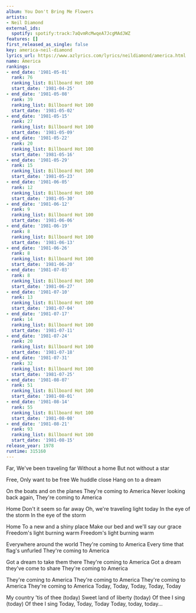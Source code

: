 ```yaml
---
album: You Don't Bring Me Flowers
artists:
- Neil Diamond
external_ids:
  spotify: spotify:track:7aQvmRcMwqeA7JcgMAdJWZ
features: []
first_released_as_single: false
key: america-neil-diamond
lyrics_url: https://www.azlyrics.com/lyrics/neildiamond/america.html
name: America
rankings:
- end_date: '1981-05-01'
  rank: 76
  ranking_list: Billboard Hot 100
  start_date: '1981-04-25'
- end_date: '1981-05-08'
  rank: 39
  ranking_list: Billboard Hot 100
  start_date: '1981-05-02'
- end_date: '1981-05-15'
  rank: 27
  ranking_list: Billboard Hot 100
  start_date: '1981-05-09'
- end_date: '1981-05-22'
  rank: 20
  ranking_list: Billboard Hot 100
  start_date: '1981-05-16'
- end_date: '1981-05-29'
  rank: 15
  ranking_list: Billboard Hot 100
  start_date: '1981-05-23'
- end_date: '1981-06-05'
  rank: 12
  ranking_list: Billboard Hot 100
  start_date: '1981-05-30'
- end_date: '1981-06-12'
  rank: 9
  ranking_list: Billboard Hot 100
  start_date: '1981-06-06'
- end_date: '1981-06-19'
  rank: 8
  ranking_list: Billboard Hot 100
  start_date: '1981-06-13'
- end_date: '1981-06-26'
  rank: 8
  ranking_list: Billboard Hot 100
  start_date: '1981-06-20'
- end_date: '1981-07-03'
  rank: 8
  ranking_list: Billboard Hot 100
  start_date: '1981-06-27'
- end_date: '1981-07-10'
  rank: 13
  ranking_list: Billboard Hot 100
  start_date: '1981-07-04'
- end_date: '1981-07-17'
  rank: 14
  ranking_list: Billboard Hot 100
  start_date: '1981-07-11'
- end_date: '1981-07-24'
  rank: 20
  ranking_list: Billboard Hot 100
  start_date: '1981-07-18'
- end_date: '1981-07-31'
  rank: 32
  ranking_list: Billboard Hot 100
  start_date: '1981-07-25'
- end_date: '1981-08-07'
  rank: 51
  ranking_list: Billboard Hot 100
  start_date: '1981-08-01'
- end_date: '1981-08-14'
  rank: 55
  ranking_list: Billboard Hot 100
  start_date: '1981-08-08'
- end_date: '1981-08-21'
  rank: 93
  ranking_list: Billboard Hot 100
  start_date: '1981-08-15'
release_year: 1978
runtime: 315160
---
```

Far,
We've been traveling far
Without a home
But not without a star

Free,
Only want to be free
We huddle close
Hang on to a dream

On the boats and on the planes
They're coming to America
Never looking back again,
They're coming to America

Home
Don't it seem so far away
Oh, we're traveling light today
In the eye of the storm
In the eye of the storm

Home
To a new and a shiny place
Make our bed and we'll say our grace
Freedom's light burning warm
Freedom's light burning warm

Everywhere around the world
They're coming to America
Every time that flag's unfurled
They're coming to America

Got a dream to take them there
They're coming to America
Got a dream they've come to share
They're coming to America

They're coming to America
They're coming to America
They're coming to America
They're coming to America
Today, Today,
Today, Today, Today

My country 'tis of thee (today)
Sweet land of liberty (today)
Of thee I sing (today)
Of thee I sing
Today, Today, Today
Today, today, today...
